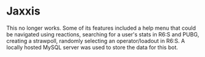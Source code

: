 # Jaxxis
This no longer works.
Some of its features included a help menu that could be navigated using reactions, searching for a user's stats in R6:S and PUBG, creating a strawpoll, randomly selecting an operator/loadout in R6:S.
A locally hosted MySQL server was used to store the data for this bot.
